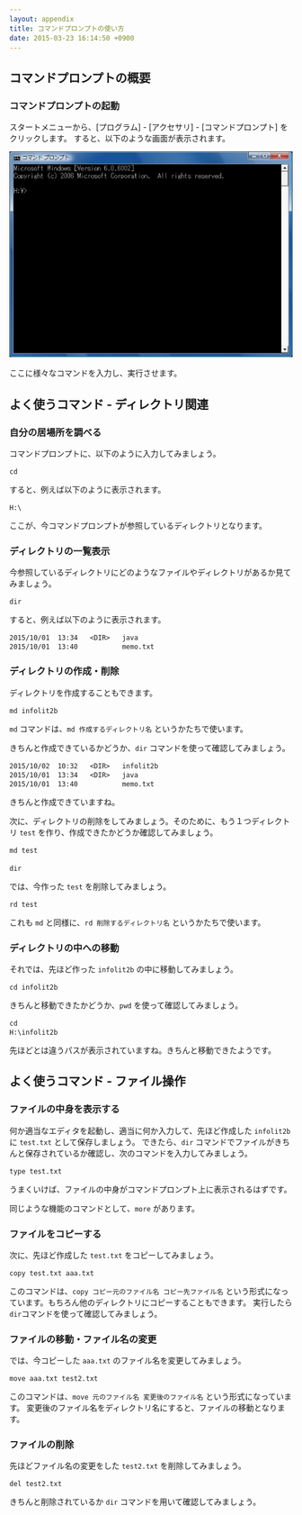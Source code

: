 ```yaml
---
layout: appendix
title: コマンドプロンプトの使い方
date: 2015-03-23 16:14:50 +0900
---
```



コマンドプロンプトの概要
------------------------

### コマンドプロンプトの起動

スタートメニューから、[プログラム] - [アクセサリ] - [コマンドプロンプト] をクリックします。
すると、以下のような画面が表示されます。

![](./pic/command.png)

ここに様々なコマンドを入力し、実行させます。


よく使うコマンド - ディレクトリ関連
-----------------------------------

### 自分の居場所を調べる

コマンドプロンプトに、以下のように入力してみましょう。

    cd

すると、例えば以下のように表示されます。

    H:\

ここが、今コマンドプロンプトが参照しているディレクトリとなります。

### ディレクトリの一覧表示

今参照しているディレクトリにどのようなファイルやディレクトリがあるか見てみましょう。

    dir

すると、例えば以下のように表示されます。

    2015/10/01  13:34   <DIR>   java
    2015/10/01  13:40           memo.txt

### ディレクトリの作成・削除

ディレクトリを作成することもできます。

    md infolit2b

`md` コマンドは、`md 作成するディレクトリ名` というかたちで使います。

きちんと作成できているかどうか、`dir` コマンドを使って確認してみましょう。

    2015/10/02  10:32   <DIR>   infolit2b
    2015/10/01  13:34   <DIR>   java
    2015/10/01  13:40           memo.txt

きちんと作成できていますね。

次に、ディレクトリの削除をしてみましょう。そのために、もう１つディレクトリ `test` を作り、作成できたかどうか確認してみましょう。

    md test

    dir

では、今作った `test` を削除してみましょう。

    rd test

これも `md` と同様に、`rd 削除するディレクトリ名` というかたちで使います。

### ディレクトリの中への移動

それでは、先ほど作った `infolit2b` の中に移動してみましょう。

    cd infolit2b

きちんと移動できたかどうか、`pwd` を使って確認してみましょう。

    cd
    H:\infolit2b

先ほどとは違うパスが表示されていますね。きちんと移動できたようです。


よく使うコマンド - ファイル操作
-------------------------------

### ファイルの中身を表示する

何か適当なエディタを起動し、適当に何か入力して、先ほど作成した `infolit2b` に `test.txt` として保存しましょう。
できたら、`dir` コマンドでファイルがきちんと保存されているか確認し、次のコマンドを入力してみましょう。

    type test.txt

うまくいけば、ファイルの中身がコマンドプロンプト上に表示されるはずです。

同じような機能のコマンドとして、`more` があります。

### ファイルをコピーする

次に、先ほど作成した `test.txt` をコピーしてみましょう。

    copy test.txt aaa.txt

このコマンドは、`copy コピー元のファイル名 コピー先ファイル名` という形式になっています。もちろん他のディレクトリにコピーすることもできます。
実行したら`dir`コマンドを使って確認してみましょう。

### ファイルの移動・ファイル名の変更

では、今コピーした `aaa.txt` のファイル名を変更してみましょう。

    move aaa.txt test2.txt

このコマンドは、`move 元のファイル名 変更後のファイル名` という形式になっています。
変更後のファイル名をディレクトリ名にすると、ファイルの移動となります。

### ファイルの削除

先ほどファイル名の変更をした `test2.txt` を削除してみましょう。

    del test2.txt

きちんと削除されているか `dir` コマンドを用いて確認してみましょう。
